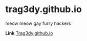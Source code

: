 # trag3dy.github.io
meow meow gay furry hackers

**Link** [Trag3dy.github.io](https://Trag3dy.github.io)

